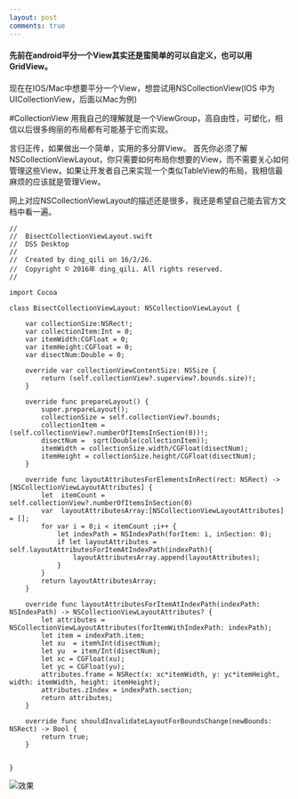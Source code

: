 ```yaml
---
layout: post
comments: true
---
```

#### 先前在android平分一个View其实还是蛮简单的可以自定义，也可以用GridView。

现在在IOS/Mac中想要平分一个View，想尝试用NSCollectionView(IOS 中为 UICollectionView，后面以Mac为例)

#CollectionView
用我自己的理解就是一个ViewGroup，高自由性，可塑化，相信以后很多绚丽的布局都有可能基于它而实现。

言归正传，如果做出一个简单，实用的多分屏View。
首先你必须了解NSCollectionViewLayout，你只需要如何布局你想要的View，而不需要关心如何管理这些View。如果让开发者自己来实现一个类似TableView的布局，我相信最麻烦的应该就是管理View。

网上对应NSCollectionViewLayout的描述还是很多，我还是希望自己能去官方文档中看一遍。

````
//
//  BisectCollectionViewLayout.swift
//  DSS Desktop
//
//  Created by ding_qili on 16/2/26.
//  Copyright © 2016年 ding_qili. All rights reserved.
//

import Cocoa

class BisectCollectionViewLayout: NSCollectionViewLayout {
    
    var collectionSize:NSRect!;
    var collectionItem:Int = 0;
    var itemWidth:CGFloat = 0;
    var itemHeight:CGFloat = 0;
    var disectNum:Double = 0;
    
    override var collectionViewContentSize: NSSize {
        return (self.collectionView?.superview?.bounds.size)!;
    }
    
    override func prepareLayout() {
        super.prepareLayout();
        collectionSize = self.collectionView?.bounds;
        collectionItem = (self.collectionView?.numberOfItemsInSection(0))!;
        disectNum =  sqrt(Double(collectionItem));
        itemWidth = collectionSize.width/CGFloat(disectNum);
        itemHeight = collectionSize.height/CGFloat(disectNum);
    }
    
    override func layoutAttributesForElementsInRect(rect: NSRect) -> [NSCollectionViewLayoutAttributes] {
        let  itemCount =  self.collectionView?.numberOfItemsInSection(0)
        var  layoutAttributesArray:[NSCollectionViewLayoutAttributes] = [];
        for var i = 0;i < itemCount ;i++ {
            let indexPath = NSIndexPath(forItem: i, inSection: 0);
            if let layoutAttributes = self.layoutAttributesForItemAtIndexPath(indexPath){
                layoutAttributesArray.append(layoutAttributes);
            }
        }
        return layoutAttributesArray;
    }
    
    override func layoutAttributesForItemAtIndexPath(indexPath: NSIndexPath) -> NSCollectionViewLayoutAttributes? {
        let attributes =  NSCollectionViewLayoutAttributes(forItemWithIndexPath: indexPath);
        let item = indexPath.item;
        let xu  = item%Int(disectNum);
        let yu  = item/Int(disectNum);
        let xc = CGFloat(xu);
        let yc = CGFloat(yu);
        attributes.frame = NSRect(x: xc*itemWidth, y: yc*itemHeight, width: itemWidth, height: itemHeight);
        attributes.zIndex = indexPath.section;
        return attributes;
    }
    
    override func shouldInvalidateLayoutForBoundsChange(newBounds: NSRect) -> Bool {
        return true;
    }
    
    
}
````

![效果](https://raw.githubusercontent.com/dingqili/HexoRes/master/IOS-OS-X%E8%87%AA%E5%AE%9A%E4%B9%89%E5%B9%B3%E5%88%86View%E6%96%B9%E6%A1%88/1.png)

